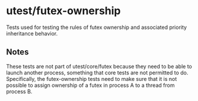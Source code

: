 # utest/futex-ownership

Tests used for testing the rules of futex ownership and associated priority
inheritance behavior.

## Notes

These tests are not part of utest/core/futex because they need to be able to
launch another process, something that core tests are not permitted to do.
Specifically, the futex-ownership tests need to make sure that it is not
possible to assign ownership of a futex in process A to a thread from process B.
